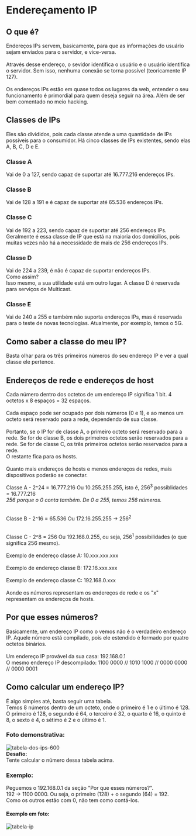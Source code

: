 # Endereçamento IP
## O que é?
Endereços IPs servem, basicamente, para que as informações do usuário sejam enviados para o servidor, e vice-versa.<br><br>
Através desse endereço, o sevidor identifica o usuário e o usuário identifica o servidor. Sem isso, nenhuma conexão se torna possível (teoricamente IP 127).<br><br>
Os endereços IPs estão em quase todos os lugares da web, entender o seu funcionamento é primordial para quem deseja seguir na área. Além de ser bem comentado no meio hacking.
## Classes de IPs
Eles são divididos, pois cada classe atende a uma quantidade de IPs possíveis para o consumidor.
Há cinco classes de IPs existentes, sendo elas A, B, C, D e E.
### Classe A
Vai de 0 a 127, sendo capaz de suportar até 16.777.216 endereços IPs.
### Classe B
Vai de 128 a 191 e é capaz de suportar até 65.536 endereços IPs.
### Classe C
Vai de 192 a 223, sendo capaz de suportar até 256 endereços IPs. Geralmente é essa classe de IP que está na maioria dos domicílios, pois muitas vezes não há a necessidade de mais de 256 endereços IPs.
### Classe D
Vai de 224 a 239, é não é capaz de suportar endereços IPs.<br>
Como assim?<br>
Isso mesmo, a sua utilidade está em outro lugar. A classe D é reservada para serviços de Multicast.
### Classe E
Vai de 240 a 255 e também não suporta endereços IPs, mas é reservada para o teste de novas tecnologias. Atualmente, por exemplo, temos o 5G.
## Como saber a classe do meu IP?
Basta olhar para os três primeiros números do seu endereço IP e ver a qual classe ele pertence.

## Endereços de rede e endereços de host
Cada número dentro dos octetos de um endereço IP significa 1 bit. 4 octetos x 8 espaços = 32 espaços.<br><br>
Cada espaço pode ser ocupado por dois números (0 e 1), e ao menos um octeto será reservado para a rede, dependendo de sua classe.<br><br>
Portanto, se o IP for de classe A, o primeiro octeto será reservado para a rede. Se for de classe B, os dois primeiros octetos serão reservados para a rede. Se for de classe C, os três primeiros octetos serão reservados para a rede.<br>
O restante fica para os hosts.<br><br>
Quanto mais endereços de hosts e menos endereços de redes, mais dispositivos poderão se conectar.

Classe A - 2^24 = 16.777.216
Ou
10.255.255.255, isto é, 256<sup>3</sup> possiblidades = 16.777.216<br>
*256 porque o 0 conta também. De 0 a 255, temos 256 números.*<br><br>

Classe B - 2^16 = 65.536
Ou
172.16.255.255 &rightarrow; 256<sup>2</sup><br><br>

Classe C - 2^8 = 256
Ou
192.168.0.255, ou seja, 256<sup>1</sup> possibilidades (o que significa 256 mesmo).<br><br>
Exemplo de endereço classe A: 10.xxx.xxx.xxx<br><br>
Exemplo de endereço classe B: 172.16.xxx.xxx<br><br>
Exemplo de endereço classe C: 192.168.0.xxx<br><br>
Aonde os números representam os endereços de rede e os "x" representam os endereços de hosts.

## Por que esses números?
Basicamente, um endereço IP como o vemos não é o verdadeiro endereço IP. Aquele número está compilado, pois ele estendido é formado por quatro octetos binários.<br><br>
Um endereço IP provável da sua casa: 192.168.0.1<br>
O mesmo endereço IP descompilado: 1100 0000 // 1010 1000 // 0000 0000 // 0000 0001<br>

## Como calcular um endereço IP?
É algo simples até, basta seguir uma tabela.<br>
Temos 8 números dentro de um octeto, onde o primeiro é 1 e o último é 128.<br>
O primeiro é 128, o segundo é 64, o terceiro é 32, o quarto é 16, o quinto é 8, o sexto é 4, o sétimo é 2 e o último é 1.
### Foto demonstrativa:<br>
![tabela-dos-ips-600](https://user-images.githubusercontent.com/97858145/161392982-0db4aec2-b5f6-4cb1-b319-a517bbf88046.jpg)<br>
**Desafio:**<br>
Tente calcular o número dessa tabela acima.

### Exemplo:
Peguemos o 192.168.0.1 da seção "Por que esses números?".<br>
192 &rightarrow; 1100 0000. Ou seja, o primeiro (128) + o segundo (64) = 192.<br>
Como os outros estão com 0, não tem como contá-los.

#### Exemplo em foto:
![tabela-ip](https://user-images.githubusercontent.com/97858145/161392851-e508bd51-132c-4a54-93a2-87133d130509.png)

<!-- Blacklist IPs -->

